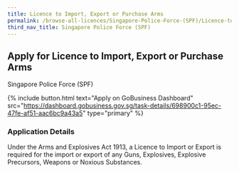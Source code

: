 ```yaml
---
title: Licence to Import, Export or Purchase Arms
permalink: /browse-all-licences/Singapore-Police-Force-(SPF)/Licence-to-Import--Export-or-Purchase-Arms
third_nav_title: Singapore Police Force (SPF)
---
```


## Apply for Licence to Import, Export or Purchase Arms

Singapore Police Force (SPF)

{% include button.html text="Apply on GoBusiness Dashboard" src="https://dashboard.gobusiness.gov.sg/task-details/698900c1-95ec-47fe-af51-aac6bc9a43a5" type="primary" %}

<H3>Application Details</H3>

Under the Arms and Explosives Act 1913, a Licence to Import or Export is required for the import or export of any Guns, Explosives, Explosive Precursors, Weapons or Noxious Substances. 

